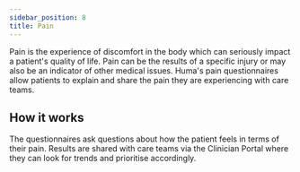 ```yaml
---
sidebar_position: 8
title: Pain
---
```


Pain is the experience of discomfort in the body which can seriously impact a patient's quality of life. Pain can be the results of a specific injury or may also be an indicator of other medical issues. Huma's pain questionnaires allow patients to explain and share the pain they are experiencing with care teams.

## How it works

The questionnaires ask questions about how the patient feels in terms of their pain. Results are shared with care teams via the Clinician Portal where they can look for trends and prioritise accordingly.
